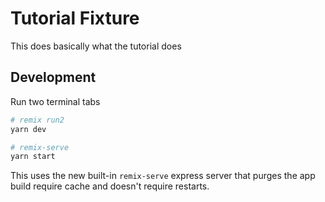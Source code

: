 # Tutorial Fixture

This does basically what the tutorial does

## Development

Run two terminal tabs

```sh
# remix run2
yarn dev

# remix-serve
yarn start
```

This uses the new built-in `remix-serve` express server that purges the app build require cache and doesn't require restarts.

